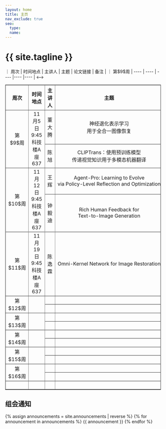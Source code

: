 ```yaml
---
layout: home
title: 主页
nav_exclude: true
seo:
  type: 
  name: 
---
```


# {{ site.tagline }}

<!-->｜ 周次  | 时间地点 |  主讲人  |  主题  |  论文链接  |  备注  |
｜ 第$9$周  | ----  | ----  | ----  |----  |----  |
<-->
<table border="1">
  <tr>
    <th style="text-align:center;">周次</th>
    <th>时间地点</th>
    <th>主讲人</th>
    <th>主题</th>
    <th>论文链接</th>
    <th>备注</th>
  </tr>
  <tr>
    <td style="text-align:center;" rowspan="2">第$9$周</td>
    <td style="text-align:center" rowspan="2">11月5日9:45<br>科技楼A座637</td>
    <td style="text-align:center;">董大腾</td>
    <td style="text-align:center; white-space: nowrap">神经退化表示学习<br>用于全合一图像恢复</td>
    <td style="text-align:center; white-space: nowrap"><a href="https://ieeexplore.ieee.org/document/10680296" target= "_blank"> Neural Degradation Representation Learning for All-in-One Image Restoration </a></td>
    <td style="text-align:center;" rowspan="2"><a href="https://basics.sjtu.edu.cn/~yangqizhe/pdf/group/semin9-ddt-1105.pptx" target= "_blank"> Slides By 董大腾 </a></td>
  </tr>
  <tr>
    <td style="text-align:center;">陈旭</td>
      <td style="text-align:center; white-space: nowrap">CLIPTrans：使用预训练模型<br>传递视觉知识用于多模态机器翻译</td>
    <td style="text-align:center; white-space: nowrap"><a href="https://openaccess.thecvf.com//content/ICCV2023/html/Gupta_CLIPTrans_Transferring_Visual_Knowledge_with_Pre-trained_Models_for_Multimodal_Machine_ICCV_2023_paper.html" target= "_blank" >CLIPTrans: Transferring Visual Knowledge with Pre-trained Models for Multimodal Machine Translation
</a></td>
  </tr>
   <tr>
    <td style="text-align:center;" rowspan="2">第$10$周</td>
    <td style="text-align:center" rowspan="2">11月12日9:45<br>科技楼A座637</td>
    <td style="text-align:center;">王辉</td>
    <td style="text-align:center; white-space: nowrap">Agent-Pro: Learning to Evolve <br> via Policy-Level Reflection and
Optimization</td>
    <td style="text-align:center;"><a href="https://aclanthology.org/2024.acl-long.292/" target= "_blank"> Agent-Pro: Learning to Evolve <br> via Policy-Level Reflection and
Optimization </a></td>
    <td style="text-align:center;" rowspan="2"></td>
  </tr>
  <tr>
    <td style="text-align:center;">钟毅迪</td>
    <td style="text-align:center; white-space: nowrap">Rich Human Feedback for <br> Text-to-Image Generation</td>
    <td style="text-align:center;"><a href="https://openaccess.thecvf.com/content/CVPR2024/html/Liang_Rich_Human_Feedback_for_Text-to-Image_Generation_CVPR_2024_paper.html" target= "_blank"> Rich Human Feedback for <br> Text-to-Image Generation </a></td>
  </tr>
   <tr>
    <td style="text-align:center;" rowspan="2">第$11$周</td>
    <td style="text-align:center" rowspan="2">11月19日9:45<br>科技楼A座637</td>
    <td style="text-align:center" rowspan="2">陈逸霖</td>
    <td style="text-align:center; white-space: nowrap" rowspan="2">Omni-Kernel Network for Image Restoration</td>
    <td style="text-align:center;" rowspan="2"><a href="https://ojs.aaai.org/index.php/AAAI/article/view/27907" target= "_blank"> Omni-Kernel Network for Image Restoration </a></td>
    <td style="text-align:center;" rowspan="2"><a href="https://basics.sjtu.edu.cn/~yangqizhe/pdf/group/semin11-cyl-1119.pptx" target= "_blank"> Slides By 陈逸霖</td>
  </tr>
  <tr>
  </tr>

   <tr>
    <td style="text-align:center" rowspan="2">第$12$周</td>
    <td style="text-align:center" rowspan="2"></td>
    <td style="text-align:center;"></td>
    <td style="text-align:center; white-space: nowrap"></td>
    <td style="text-align:center;"></td>
    <td style="text-align:center;" rowspan="2"></td>
  </tr>
  <tr>
    <td style="text-align:center;"></td>
    <td style="text-align:center; white-space: nowrap"></td>
    <td style="text-align:center;"></td>
  </tr>
   <tr>
    <td style="text-align:center;" rowspan="2">第$13$周</td>
    <td style="text-align:center" rowspan="2"></td>
    <td style="text-align:center;"></td>
    <td style="text-align:center; white-space: nowrap"></td>
    <td style="text-align:center;"></td>
    <td style="text-align:center;" rowspan="2"></td>
  </tr>
  <tr>
    <td style="text-align:center;"></td>
    <td style="text-align:center; white-space: nowrap"></td>
    <td style="text-align:center;"></td>
  </tr>
   <tr>
    <td style="text-align:center;" rowspan="2">第$14$周</td>
    <td style="text-align:center" rowspan="2"></td>
    <td style="text-align:center;"></td>
    <td style="text-align:center; white-space: nowrap"></td>
    <td style="text-align:center;"></td>
    <td style="text-align:center;" rowspan="2"></td>
  </tr>
  <tr>
    <td style="text-align:center;"></td>
    <td style="text-align:center; white-space: nowrap"></td>
    <td style="text-align:center;"></td>
  </tr>
   <tr>
    <td style="text-align:center;" rowspan="2">第$15$周</td>
    <td style="text-align:center" rowspan="2"></td>
    <td style="text-align:center;"></td>
    <td style="text-align:center; white-space: nowrap"></td>
    <td style="text-align:center;"></td>
    <td style="text-align:center;" rowspan="2"></td>
  </tr>
  <tr>
    <td style="text-align:center;"></td>
    <td style="text-align:center; white-space: nowrap"></td>
    <td style="text-align:center;"></td>
  </tr>
   <tr>
    <td style="text-align:center;" rowspan="2">第$16$周</td>
    <td style="text-align:center" rowspan="2"></td>
    <td style="text-align:center;"></td>
    <td style="text-align:center; white-space: nowrap"></td>
    <td style="text-align:center;"></td>
    <td style="text-align:center;" rowspan="2"></td>
  </tr>
  <tr>
    <td style="text-align:center;"></td>
    <td style="text-align:center; white-space: nowrap"></td>
    <td style="text-align:center;"></td>
  </tr>

   <tr>
    <td style="text-align:center;" rowspan="2"></td>
    <td style="text-align:center;" rowspan="2"></td>
    <td style="text-align:center;" rowspan="2"></td>
    <td style="text-align:center;" rowspan="2"></td>
    <td style="text-align:center;" rowspan="2">&ensp;&ensp;&ensp;&ensp;&ensp;&ensp;&ensp;&ensp;&ensp;&ensp;&ensp;&ensp;&ensp;&ensp;&ensp;&ensp;&ensp;&ensp;&ensp;&ensp;&ensp;&ensp;&ensp;&ensp;&ensp;&ensp;&ensp;&ensp;&ensp;&ensp;&ensp;&ensp;&ensp;&ensp;&ensp;&ensp;&ensp;&ensp;&ensp;&ensp;&ensp;&ensp;&ensp;&ensp;&ensp;&ensp;&ensp;&ensp;&ensp;&ensp;&ensp;&ensp;&ensp;&ensp;&ensp;&ensp;&ensp;&ensp;&ensp;&ensp;&ensp;&ensp;&ensp;&ensp;&ensp;&ensp;</td>
    <td style="text-align:center;" rowspan="2"></td>
  </tr>
</table>



## 组会通知

{% assign announcements = site.announcements | reverse %}
{% for announcement in announcements %}
{{ announcement }}
{% endfor %}
